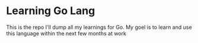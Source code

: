 # Learning Go Lang

This is the repo I'll dump all my learnings for Go. My goel is to learn and use this language within the next few months at work
